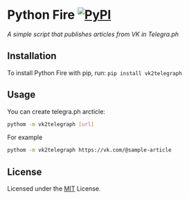 # Python Fire [![PyPI](https://img.shields.io/pypi/pyversions/vk2telegraph.svg?style=plastic)](https://github.com/kristaller486/vk2telegraph)

_A simple script that publishes articles from VK in Telegra.ph_

## Installation

To install Python Fire with pip, run: `pip install vk2telegraph`

## Usage

You can create telegra.ph arcticle:
```bash
pythom -m vk2telegraph [url]
```

For example

```bash
pythom -m vk2telegraph https://vk.com/@sample-article
```

## License

Licensed under the
[MIT](https://github.com/kristaller486/vk2telegraph/blob/main/LICENSE) License.
